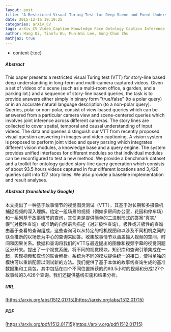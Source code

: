 ```yaml
---
layout: post
title: "A Restricted Visual Turing Test for Deep Scene and Event Understanding"
date: 2015-12-16 19:19:25
categories: arXiv_CV
tags: arXiv_CV Video_Caption Knowledge Face Ontology Caption Inference VQA
author: Hang Qi, Tianfu Wu, Mun-Wai Lee, Song-Chun Zhu
mathjax: true
---
```


* content
{:toc}

##### Abstract
This paper presents a restricted visual Turing test (VTT) for story-line based deep understanding in long-term and multi-camera captured videos. Given a set of videos of a scene (such as a multi-room office, a garden, and a parking lot.) and a sequence of story-line based queries, the task is to provide answers either simply in binary form "true/false" (to a polar query) or in an accurate natural language description (to a non-polar query). Queries, polar or non-polar, consist of view-based queries which can be answered from a particular camera view and scene-centered queries which involves joint inference across different cameras. The story lines are collected to cover spatial, temporal and causal understanding of input videos. The data and queries distinguish our VTT from recently proposed visual question answering in images and video captioning. A vision system is proposed to perform joint video and query parsing which integrates different vision modules, a knowledge base and a query engine. The system provides unified interfaces for different modules so that individual modules can be reconfigured to test a new method. We provide a benchmark dataset and a toolkit for ontology guided story-line query generation which consists of about 93.5 hours videos captured in four different locations and 3,426 queries split into 127 story lines. We also provide a baseline implementation and result analyses.

##### Abstract (translated by Google)
本文提出了一种基于故事情节的视觉图灵测试（VTT），其基于对长期和多摄像机捕捉视频的深入理解。给定一组场景的视频（例如多房间办公室，花园和停车场）和一系列基于故事情节的查询，其任务是提供简单的二进制形式的答案“真实/假“（对极性查询）或准确的自然语言描述（对非极性查询）。极性或非极性的查询由基于查看的查询组成，这些查询可以从特定的相机视图和以涉及不同相机之间的联合推断的以场景为中心的查询来回答。收集故事情节以涵盖输入视频的空间，时间和因果关系。数据和查询将我们的VTT与最近提出的图像和视频字幕的视觉问题区分开来。提出了一个视觉系统，将不同的视觉模块，知识库和查询引擎集成在一起，实现视频和查询的联合解析。系统为不同的模块提供统一的接口，使得单独的模块可以重新配置以测试新的方法。我们提供了基于本体的故事线查询生成的基准数据集和工具包，其中包括在四个不同位置捕获的约93.5小时的视频和分成127个故事线的3,426个查询。我们还提供基线实施和结果分析。

##### URL
[https://arxiv.org/abs/1512.01715](https://arxiv.org/abs/1512.01715)

##### PDF
[https://arxiv.org/pdf/1512.01715](https://arxiv.org/pdf/1512.01715)

